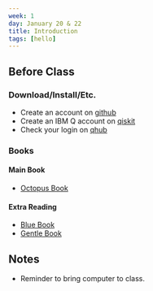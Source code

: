 ```yaml
---
week: 1
day: January 20 & 22
title: Introduction
tags: [hello]
---
```



## Before Class

### Download/Install/Etc.
- Create an account on [github](http://www.github.com)
- Create an IBM Q account on [qiskit](https://qiskit.org/)
- Check your login on [qhub](https://quantum.etchub.xyz/)

### Books
#### Main Book
- [Octopus Book](https://www.amazon.com/Programming-Quantum-Computers-Essential-Algorithms/dp/1492039683)
#### Extra Reading
- [Blue Book](https://www.amazon.com/Quantum-Computing-Computer-Scientists-Yanofsky/dp/0521879965)
- [Gentle Book](http://mmrc.amss.cas.cn/tlb/201702/W020170224608150244118.pdf)

## Notes
- Reminder to bring computer to class.